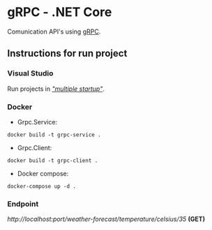# gRPC - .NET Core

Comunication API's using [gRPC](https://grpc.io/). 

## Instructions for run project

### Visual Studio

Run projects in [*"multiple startup"*](https://docs.microsoft.com/en-us/visualstudio/ide/how-to-set-multiple-startup-projects?view=vs-2019). 

### Docker

* Grpc.Service:

`docker build -t grpc-service .`

* Grpc.Client:

`docker build -t grpc-client .`

* Docker compose:

`docker-compose up -d .`

### Endpoint

*http://localhost:port/weather-forecast/temperature/celsius/35* **(GET)**